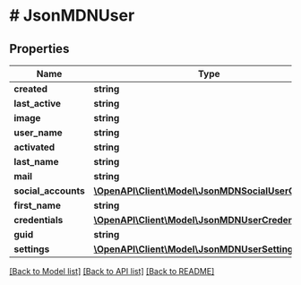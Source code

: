 # # JsonMDNUser

## Properties

Name | Type | Description | Notes
------------ | ------------- | ------------- | -------------
**created** | **string** |  | [optional]
**last_active** | **string** |  | [optional]
**image** | **string** |  | [optional]
**user_name** | **string** |  | [optional]
**activated** | **string** |  | [optional]
**last_name** | **string** |  | [optional]
**mail** | **string** |  | [optional]
**social_accounts** | [**\OpenAPI\Client\Model\JsonMDNSocialUserObject[]**](JsonMDNSocialUserObject.md) |  | [optional]
**first_name** | **string** |  | [optional]
**credentials** | [**\OpenAPI\Client\Model\JsonMDNUserCredentials**](JsonMDNUserCredentials.md) |  | [optional]
**guid** | **string** |  | [optional]
**settings** | [**\OpenAPI\Client\Model\JsonMDNUserSetting[]**](JsonMDNUserSetting.md) |  | [optional]

[[Back to Model list]](../../README.md#models) [[Back to API list]](../../README.md#endpoints) [[Back to README]](../../README.md)
